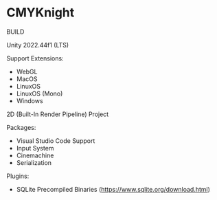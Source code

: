# CMYKnight
 
BUILD

Unity 2022.44f1 (LTS)

Support Extensions:
- WebGL
- MacOS 
- LinuxOS
- LinuxOS (Mono)
- Windows 

2D (Built-In Render Pipeline) Project 

Packages: 
- Visual Studio Code Support 
- Input System
- Cinemachine 
- Serialization 

Plugins:
- SQLite Precompiled Binaries (https://www.sqlite.org/download.html)
